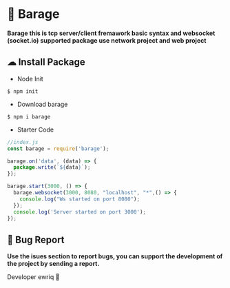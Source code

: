 # 🍷 Barage
 
**Barage this is tcp server/client fremawork basic syntax and websocket (socket.io) supported package use network project and web project**

## ☁ Install Package 

+ Node Init

```shell
$ npm init
```

+ Download barage 

```shell
$ npm i barage
```

+ Starter Code

```js
//index.js
const barage = require('barage');

barage.on('data', (data) => {
  package.write(`${data}`); 
});

barage.start(3000, () => {
  barage.websocket(3000, 8080, "localhost", "*",() => {
    console.log("Ws started on port 8080");
  });
  console.log('Server started on port 3000');
});
```

## 🐞 Bug Report
**Use the isues section to report bugs, you can support the development of the project by sending a report.**

Developer ewriq 💙